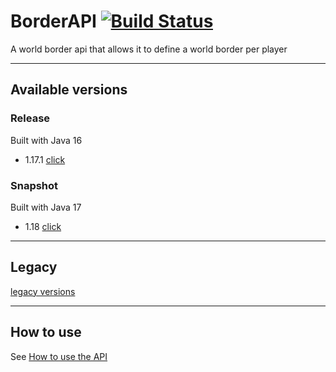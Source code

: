 # BorderAPI [![Build Status](https://travis-ci.org/yannicklamprecht/WorldBorderAPI.svg?branch=master)](https://travis-ci.org/yannicklamprecht/WorldBorderAPI)

A world border api that allows it to define a world border per player

---
## Available versions

### Release

Built with Java 16
- 1.17.1 [click](https://github.com/yannicklamprecht/WorldBorderAPI/releases/tag/1.171.0)

### Snapshot

Built with Java 17
- 1.18 [click](https://github.com/yannicklamprecht/WorldBorderAPI/releases/tag/1.180.0)



--- 

## Legacy
[legacy versions](legacy.md)

---

## How to use

See [How to use the API](how-to-use.md)

